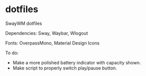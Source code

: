 # dotfiles
SwayWM dotfiles

Dependencies:
Sway, Waybar, Wlogout

Fonts:
OverpassMono, Material Design Icons

To do:
- Make a more polished battery indicator with capacity shown.
- Make script to properly switch play/pause button.
